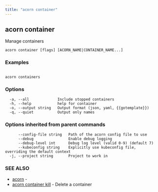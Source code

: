 ```yaml
---
title: "acorn container"
---
```

## acorn container

Manage containers

```
acorn container [flags] [ACORN_NAME|CONTAINER_NAME...]
```

### Examples

```

acorn containers
```

### Options

```
  -a, --all             Include stopped containers
  -h, --help            help for container
  -o, --output string   Output format (json, yaml, {{gotemplate}})
  -q, --quiet           Output only names
```

### Options inherited from parent commands

```
      --config-file string   Path of the acorn config file to use
      --debug                Enable debug logging
      --debug-level int      Debug log level (valid 0-9) (default 7)
      --kubeconfig string    Explicitly use kubeconfig file, overriding the default context
  -j, --project string       Project to work in
```

### SEE ALSO

* [acorn](acorn.md)	 - 
* [acorn container kill](acorn_container_kill.md)	 - Delete a container

